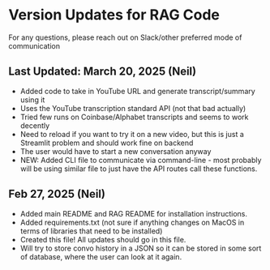 # Version Updates for RAG Code

For any questions, please reach out on Slack/other preferred mode of communication

## Last Updated: March 20, 2025 (Neil)

- Added code to take in YouTube URL and generate transcript/summary using it
- Uses the YouTube transcription standard API (not that bad actually)
- Tried few runs on Coinbase/Alphabet transcripts and seems to work decently
- Need to reload if you want to try it on a new video, but this is just a Streamlit problem and should work fine on backend
- The user would have to start a new conversation anyway
- NEW: Added CLI file to communicate via command-line - most probably will be using similar file to just have the API routes call these functions.

## Feb 27, 2025 (Neil)

- Added main README and RAG README for installation instructions.
- Added requirements.txt (not sure if anything changes on MacOS in terms of libraries that need to be installed)
- Created this file! All updates should go in this file.
- Will try to store convo history in a JSON so it can be stored in some sort of database, where the user can look at it again.
